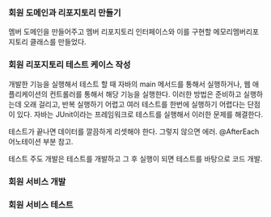 ### 회원 도메인과 리포지토리 만들기
멤버 도메인을 만들어주고 멤버 리포지토리 인터페이스와 이를 구현할 메모리멤버리포지토리 클래스를 만들었다.

### 회원 리포지토리 테스트 케이스 작성
개발한 기능을 실행해서 테스트 할 때 자바의 main 메서드를 통해서 실행하거나, 웹 애플리케이션의
컨트롤러를 통해서 해당 기능을 실행한다. 이러한 방법은 준비하고 실행하는데 오래 걸리고, 반복 실행하기 어렵고 여러 테스트를 한번에 실행하기 어렵다는 단점이 있다. 자바는 JUnit이라는 프레임워크로 테스트를 실행해서 이러한 문제를 해결한다.

테스트가 끝나면 데이터를 깔끔하게 리셋해야 한다. 그렇지 않으면 에러. 
@AfterEach 어노테이션 부분 참고. 

테스트 주도 개발은 테스트를 개발하고 그 후 실행이 되면 테스트를 바탕으로 코드 개발.

### 회원 서비스 개발




### 회원 서비스 테스트
